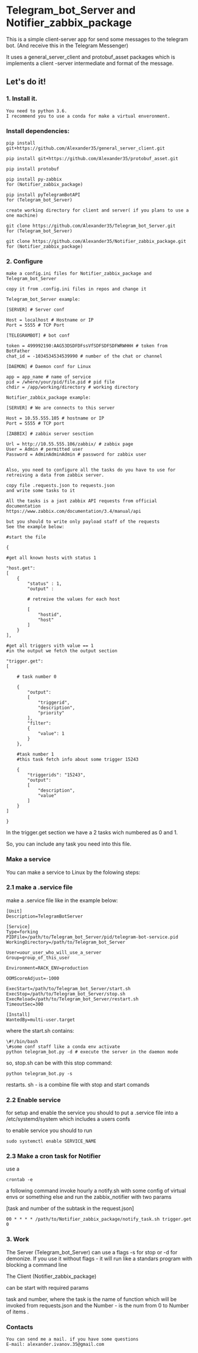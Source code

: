 # Telegram_bot_Server and Notifier_zabbix_package 
This is a simple client-server app for send some messages to the telegram bot. (And receive this in the Telegram Messenger)

It uses a general_server_client and protobuf_asset packages which is implements a client -server intermediate and format of the message.

## Let's do it!

### 1. Install it.
	You need to python 3.6. 
	I recommend you to use a conda for make a virtual enveronment.
###	Install dependencies:

	pip install git+https://github.com/Alexander35/general_server_client.git

	pip install git+https://github.com/Alexander35/protobuf_asset.git

	pip install protobuf

	pip install py-zabbix 
	for (Notifier_zabbix_package)

	pip install pyTelegramBotAPI 
	for (Telegram_bot_Server)

	create working directory for client and server( if you plans to use a one machine) 

	git clone https://github.com/Alexander35/Telegram_bot_Server.git
	for (Telegram_bot_Server)

	git clone https://github.com/Alexander35/Notifier_zabbix_package.git
	for (Notifier_zabbix_package)

### 2. Configure

	make a config.ini files for Notifier_zabbix_package and Telegram_bot_Server

	copy it from .config.ini files in repos and change it 

	Telegram_bot_Server example:

	[SERVER] # Server conf

	Host = localhost # Hostname or IP
	Port = 5555 # TCP Port

	[TELEGRAMBOT] # bot conf

	token = 499992190:AAG53DSDFDFssVfSDFSDFSDFWRWHHH # token from BotFather
	chat_id = -1034534534539990 # number of the chat or channel

	[DAEMON] # Daemon conf for Linux 

	app = app_name # name of service
	pid = /where/your/pid/file.pid # pid file
	chdir = /app/working/directory # working directory

	Notifier_zabbix_package example:

	[SERVER] # We are connects to this server

	Host = 10.55.555.105 # hostname or IP 
	Port = 5555 # TCP port

	[ZABBIX] # zabbix server sesction

	Url = http://10.55.555.106/zabbix/ # zabbix page
	User = Admin # permitted user
	Password = AdminAdminAdmin # password for zabbix user


	Also, you need to configure all the tasks do you have to use for retreiving a data from zabbix server.

	copy file .requests.json to requests.json 
	and write some tasks to it

	All the tasks is a jast zabbix API requests from official documentation 
	https://www.zabbix.com/documentation/3.4/manual/api

	but you should to write only payload staff of the requests
	See the example below:

	#start the file

	{

	#get all known hosts with status 1

	"host.get": 
	[
		{
	    	"status" : 1,
		    "output" :

		    # retreive the values for each host  

			[
				"hostid",
				"host"
			]
		}
	],

	#get all triggers vith value == 1
	#in the output we fetch the output section

	"trigger.get":
	[

		# task number 0

		{
	        "output":
	        [
	        	"triggerid",
	            "description",
	            "priority"
	        ],
	        "filter": 
	        {
	            "value": 1
	        }
		},

		#task number 1
		#this task fetch info about some trigger 15243
	
		{
			"triggerids": "15243",
        	"output":
        	[ 
    			"description", 
    			"value"
    		]
        }
    ]
```}```

In the trigger.get section we have a 2 tasks wich numbered as 0 and 1.

So, you can include any task you need into this file.


### Make a service 

You can make a service to Linux by the folowing steps:

### 2.1 make a .service file

make a .service file like in the example below:
```
[Unit]
Description=TelegramBotServer

[Service]
Type=forking
PIDFile=/path/to/Telegram_bot_Server/pid/telegram-bot-service.pid
WorkingDirectory=/path/to/Telegram_bot_Server

User=uour_user_who_will_use_a_server
Group=group_of_this_user

Environment=RACK_ENV=production

OOMScoreAdjust=-1000

ExecStart=/path/to/Telegram_bot_Server/start.sh
ExecStop=/path/to/Telegram_bot_Server/stop.sh
ExecReload=/path/to/Telegram_bot_Server/restart.sh
TimeoutSec=300

[Install]
WantedBy=multi-user.target
```


where the start.sh contains:
```
\#!/bin/bash
\#some conf staff like a conda env activate 
python telegram_bot.py -d # execute the server in the daemon mode
```
so, stop.sh can be with this stop command:
```
python telegram_bot.py -s 
```
restarts. sh - is a combine file with stop and start comands

### 2.2 Enable service

for setup and enable the service you should to 
put a .service file into a  /etc/systemd/system which includes a users confs

to enable service you should to run
```
sudo systemctl enable SERVICE_NAME
```
### 2.3 Make a cron task for Notifier

use a 
```
crontab -e 
```
a following command invoke hourly a notify.sh with some config of virtual envs or something else and run the zabbix_notifier with two params

[task and number of the subtask in the request.json]
```
00 * * * * /path/to/Notifier_zabbix_package/notify_task.sh trigger.get 0
```
### 3. Work

The Server (Telegram_bot_Server) can use a flags -s for stop or -d for demonize. If you use it without flags - it will run like a standars program with blocking a command line

The Client (Notifier_zabbix_package)

can be start with required params

task and number, where the task is the name of function which will be invoked from requests.json and the Number - is the num from 0 to Number of items .


### Contacts
```
You can send me a mail. if you have some questions
E-mail: alexander.ivanov.35@gmail.com
```